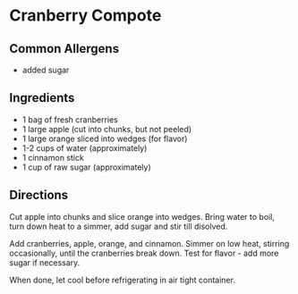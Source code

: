 # Cranberry Compote

## Common Allergens
* added sugar

## Ingredients
* 1 bag of fresh cranberries
* 1 large apple (cut into chunks, but not peeled)
* 1 large orange sliced into wedges (for flavor)
* 1-2 cups of water (approximately)
* 1 cinnamon stick
* 1 cup of raw sugar (approximately)

## Directions
Cut apple into chunks and slice orange into wedges. Bring water to boil, turn down heat to a simmer, add sugar and stir till disolved.

Add cranberries, apple, orange, and cinnamon. Simmer on low heat, stirring occasionally, until the cranberries break down. Test for flavor - add more sugar if necessary.

When done, let cool before refrigerating in air tight container.
